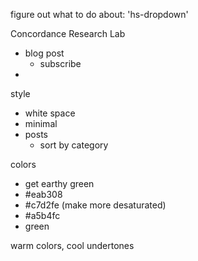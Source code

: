 figure out what to do about:
'hs-dropdown'

Concordance Research Lab

-   blog post
    -   subscribe
-

style

-   white space
-   minimal
-   posts
    -   sort by category

colors

-   get earthy green
-   #eab308
-   #c7d2fe (make more desaturated)
-   #a5b4fc
-   green

warm colors, cool undertones

